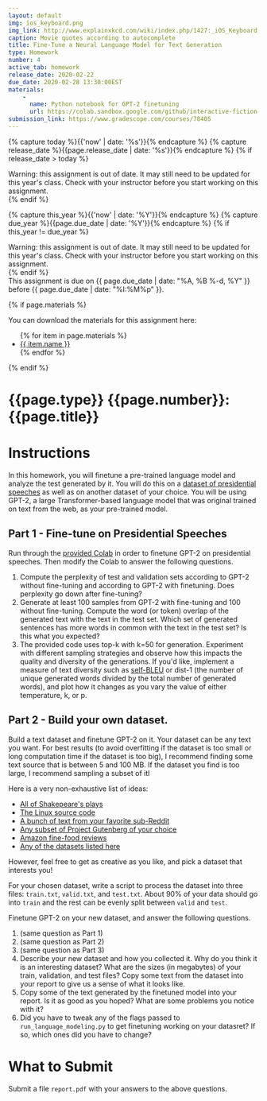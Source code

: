 ```yaml
---
layout: default
img: ios_keyboard.png
img_link: http://www.explainxkcd.com/wiki/index.php/1427:_iOS_Keyboard
caption: Movie quotes according to autocomplete
title: Fine-Tune a Neural Language Model for Text Generation
type: Homework
number: 4
active_tab: homework
release_date: 2020-02-22
due_date: 2020-02-28 13:30:00EST
materials:
    - 
      name: Python notebook for GPT-2 finetuning
      url: https://colab.sandbox.google.com/github/interactive-fiction-class/interactive-fiction-class.github.io/blob/master/homeworks/language-model/hw4_transformer.ipynb
submission_link: https://www.gradescope.com/courses/78405
---
```


<!-- Check whether the assignment is ready to release -->
{% capture today %}{{'now' | date: '%s'}}{% endcapture %}
{% capture release_date %}{{page.release_date | date: '%s'}}{% endcapture %}
{% if release_date > today %} 
<div class="alert alert-danger">
Warning: this assignment is out of date.  It may still need to be updated for this year's class.  Check with your instructor before you start working on this assignment.
</div>
{% endif %}
<!-- End of check whether the assignment is up to date -->


<!-- Check whether the assignment is up to date -->
{% capture this_year %}{{'now' | date: '%Y'}}{% endcapture %}
{% capture due_year %}{{page.due_date | date: '%Y'}}{% endcapture %}
{% if this_year != due_year %} 
<div class="alert alert-danger">
Warning: this assignment is out of date.  It may still need to be updated for this year's class.  Check with your instructor before you start working on this assignment.
</div>
{% endif %}
<!-- End of check whether the assignment is up to date -->


<div class="alert alert-info">
This assignment is due on {{ page.due_date | date: "%A, %B %-d, %Y" }} before {{ page.due_date | date: "%I:%M%p" }}. 
</div>

{% if page.materials %}
<div class="alert alert-info">
You can download the materials for this assignment here:
<ul>
{% for item in page.materials %}
<li><a href="{{item.url}}">{{ item.name }}</a></li>
{% endfor %}
</ul>
</div>
{% endif %}


{{page.type}} {{page.number}}: {{page.title}}
=============================================================

# Instructions
In this homework, you will finetune a pre-trained language model and analyze the test generated by it. You will do this on a [dataset of presidential speeches](https://github.com/interactive-fiction-class/interactive-fiction-class.github.io/blob/master/homeworks/language-model/presidential_speeches_test.txt) as well as on another dataset of your choice.
You will be using GPT-2, a large Transformer-based language model that was original trained on text from the web, as your pre-trained model.

## Part 1 - Fine-tune on Presidential Speeches
Run through the [provided Colab](https://colab.sandbox.google.com/github/interactive-fiction-class/interactive-fiction-class.github.io/blob/master/homeworks/language-model/hw4_transformer.ipynb) in order to finetune GPT-2 on presidential speeches. Then modify the Colab to answer the following questions.

1. Compute the perplexity of test and validation sets according to GPT-2 without fine-tuning and according to GPT-2 with finetuning. Does perplexity go down after fine-tuning?
2. Generate at least 100 samples from GPT-2 with fine-tuning and 100 without fine-tuning. Compute the word (or token) overlap of the generated text with the text in the test set. Which set of generated sentences has more words in common with the text in the test set? Is this what you expected?
3. The provided code uses top-k with k=50 for generation. Experiment with different sampling strategies and observe how this impacts the quality and diversity of the generations. If you'd like, implement a measure of text diversity such as [self-BLEU](https://arxiv.org/pdf/1802.01886.pdf) or dist-1 (the number of unique generated words divided by the total number of generated words), and plot how it changes as you vary the value of either temperature, k, or p.

## Part 2 - Build your own dataset.
Build a text dataset and finetune GPT-2 on it. Your dataset can be any text you want. For best results (to avoid overfitting if the dataset is too small or long computation time if the dataset is too big), I recommend finding some text source that is between 5 and 100 MB. If the dataset you find is too large, I recommend sampling a subset of itl

Here is a very non-exhaustive list of ideas:

* [All of Shakepeare's plays](https://lexically.net/wordsmith/support/shakespeare.html)
* [The Linux source code](https://github.com/torvalds/linux)
* [A bunch of text from your favorite sub-Reddit](https://www.storybench.org/how-to-scrape-reddit-with-python/)
* [Any subset of Project Gutenberg of your choice](https://cran.r-project.org/web/packages/gutenbergr/vignettes/intro.html)
* [Amazon fine-food reviews](https://www.kaggle.com/snap/amazon-fine-food-reviews)
* [Any of the datasets listed here](https://github.com/niderhoff/nlp-datasets)

However, feel free to get as creative as you like, and pick a dataset that interests you!

For your chosen dataset, write a script to process the dataset into three files: `train.txt`, `valid.txt`, and `test.txt`. About 90\% of your data should go into `train` and the rest can be evenly split between `valid` and `test`. 

Finetune GPT-2 on your new dataset, and answer the following questions.

1. (same question as Part 1)
2. (same question as Part 2)
3. (same question as Part 3)
4. Describe your new dataset and how you collected it. Why do you think it is an interesting dataset? What are the sizes (in megabytes) of your train, validation, and test files? Copy some text from the dataset into your report to give us a sense of what it looks like.
5. Copy some of the text generated by the finetuned model into your report. Is it as good as you hoped? What are some problems you notice with it?
6. Did you have to tweak any of the flags passed to `run_language_modeling.py` to get finetuning working on your datasret? If so, which ones did you have to change?

# What to Submit
Submit a file `report.pdf` with your answers to the above questions. 
